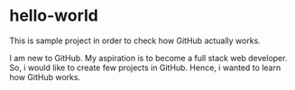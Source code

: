 # hello-world
This is sample project in order to check how GitHub actually works.

I am new to GitHub. My aspiration is to become a full stack web developer. So, i would like to create few projects in GitHub. Hence, i wanted to learn how GitHub works.
